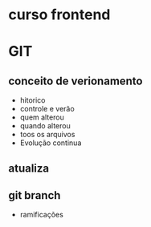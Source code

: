 # curso frontend

# GIT
## conceito de verionamento
  - hitorico
  - controle e verão
  - quem alterou
  - quando alterou
  - toos os arquivos
  - Evolução continua

## atualiza

## git branch

- ramificações

